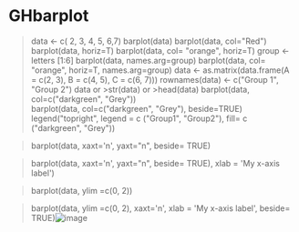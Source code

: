 # GHbarplot
> data <- c( 2, 3, 4, 5, 6,7)
> barplot(data)
> barplot(data, col="Red")
> barplot(data, horiz=T)
> barplot(data, col= "orange", horiz=T)
> group <- letters [1:6]
> barplot(data, names.arg=group)
> barplot(data, col= "orange", horiz=T, names.arg=group)
> data <- as.matrix(data.frame(A = c(2, 3), 
                               B = c(4, 5),
                               C = c(6, 7)))
> rownames(data) <- c("Group 1", "Group 2")
> data  or >str(data)  or >head(data)
> barplot(data, col=c("darkgreen", "Grey"))         
> barplot(data, col=c("darkgreen", "Grey"), beside=TRUE) 
> legend("topright", 
       legend = c ("Group1", "Group2"), 
       fill= c ("darkgreen", "Grey"))
     
> barplot(data, 
        xaxt='n', yaxt="n", beside= TRUE)

> barplot(data, 
         xaxt='n', yaxt="n", beside= TRUE),
         xlab = 'My x-axis label')

> barplot(data, 
         ylim =c(0, 2))
 
> barplot(data, 
         ylim =c(0, 2), xaxt='n', xlab = 'My x-axis label', beside= TRUE)![image](https://user-images.githubusercontent.com/79000815/186300743-eff89084-e2ad-4092-80d8-8a1d76ace910.png)
